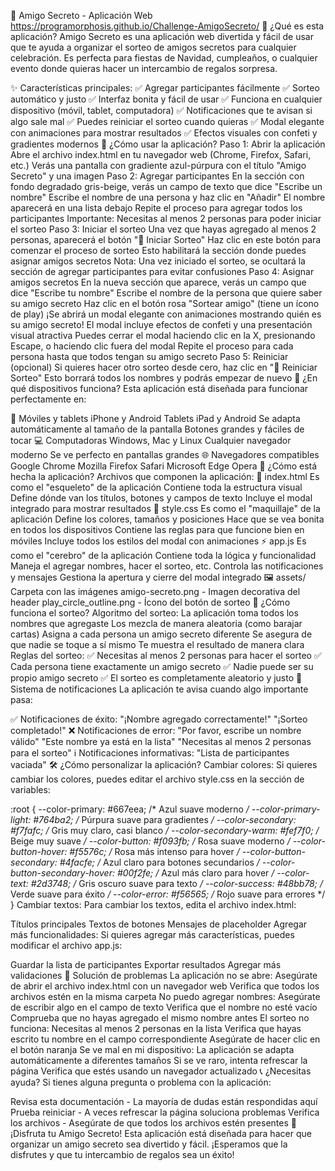 🎁 Amigo Secreto - Aplicación Web
https://programorphosis.github.io/Challenge-AmigoSecreto/
📖 ¿Qué es esta aplicación?
Amigo Secreto es una aplicación web divertida y fácil de usar que te ayuda a organizar el sorteo de amigos secretos para cualquier celebración. Es perfecta para fiestas de Navidad, cumpleaños, o cualquier evento donde quieras hacer un intercambio de regalos sorpresa.

✨ Características principales:
✅ Agregar participantes fácilmente
✅ Sorteo automático y justo
✅ Interfaz bonita y fácil de usar
✅ Funciona en cualquier dispositivo (móvil, tablet, computadora)
✅ Notificaciones que te avisan si algo sale mal
✅ Puedes reiniciar el sorteo cuando quieras
✅ Modal elegante con animaciones para mostrar resultados
✅ Efectos visuales con confeti y gradientes modernos
🚀 ¿Cómo usar la aplicación?
Paso 1: Abrir la aplicación
Abre el archivo index.html en tu navegador web (Chrome, Firefox, Safari, etc.)
Verás una pantalla con gradiente azul-púrpura con el título "Amigo Secreto" y una imagen
Paso 2: Agregar participantes
En la sección con fondo degradado gris-beige, verás un campo de texto que dice "Escribe un nombre"
Escribe el nombre de una persona y haz clic en "Añadir"
El nombre aparecerá en una lista debajo
Repite el proceso para agregar todos los participantes
Importante: Necesitas al menos 2 personas para poder iniciar el sorteo
Paso 3: Iniciar el sorteo
Una vez que hayas agregado al menos 2 personas, aparecerá el botón "🎯 Iniciar Sorteo"
Haz clic en este botón para comenzar el proceso de sorteo
Esto habilitará la sección donde puedes asignar amigos secretos
Nota: Una vez iniciado el sorteo, se ocultará la sección de agregar participantes para evitar confusiones
Paso 4: Asignar amigos secretos
En la nueva sección que aparece, verás un campo que dice "Escribe tu nombre"
Escribe el nombre de la persona que quiere saber su amigo secreto
Haz clic en el botón rosa "Sortear amigo" (tiene un ícono de play)
¡Se abrirá un modal elegante con animaciones mostrando quién es su amigo secreto!
El modal incluye efectos de confeti y una presentación visual atractiva
Puedes cerrar el modal haciendo clic en la X, presionando Escape, o haciendo clic fuera del modal
Repite el proceso para cada persona hasta que todos tengan su amigo secreto
Paso 5: Reiniciar (opcional)
Si quieres hacer otro sorteo desde cero, haz clic en "🔄 Reiniciar Sorteo"
Esto borrará todos los nombres y podrás empezar de nuevo
📱 ¿En qué dispositivos funciona?
Esta aplicación está diseñada para funcionar perfectamente en:

📱 Móviles y tablets
iPhone y Android
Tablets iPad y Android
Se adapta automáticamente al tamaño de la pantalla
Botones grandes y fáciles de tocar
💻 Computadoras
Windows, Mac y Linux
Cualquier navegador moderno
Se ve perfecto en pantallas grandes
🌐 Navegadores compatibles
Google Chrome
Mozilla Firefox
Safari
Microsoft Edge
Opera
🔧 ¿Cómo está hecha la aplicación?
Archivos que componen la aplicación:
📄 index.html
Es como el "esqueleto" de la aplicación
Contiene toda la estructura visual
Define dónde van los títulos, botones y campos de texto
Incluye el modal integrado para mostrar resultados
🎨 style.css
Es como el "maquillaje" de la aplicación
Define los colores, tamaños y posiciones
Hace que se vea bonita en todos los dispositivos
Contiene las reglas para que funcione bien en móviles
Incluye todos los estilos del modal con animaciones
⚡ app.js
Es como el "cerebro" de la aplicación
Contiene toda la lógica y funcionalidad
Maneja el agregar nombres, hacer el sorteo, etc.
Controla las notificaciones y mensajes
Gestiona la apertura y cierre del modal integrado
🖼️ assets/
Carpeta con las imágenes
amigo-secreto.png - Imagen decorativa del header
play_circle_outline.png - Ícono del botón de sorteo
🎯 ¿Cómo funciona el sorteo?
Algoritmo del sorteo:
La aplicación toma todos los nombres que agregaste
Los mezcla de manera aleatoria (como barajar cartas)
Asigna a cada persona un amigo secreto diferente
Se asegura de que nadie se toque a sí mismo
Te muestra el resultado de manera clara
Reglas del sorteo:
✅ Necesitas al menos 2 personas para hacer el sorteo
✅ Cada persona tiene exactamente un amigo secreto
✅ Nadie puede ser su propio amigo secreto
✅ El sorteo es completamente aleatorio y justo
🔔 Sistema de notificaciones
La aplicación te avisa cuando algo importante pasa:

✅ Notificaciones de éxito:
"¡Nombre agregado correctamente!"
"¡Sorteo completado!"
❌ Notificaciones de error:
"Por favor, escribe un nombre válido"
"Este nombre ya está en la lista"
"Necesitas al menos 2 personas para el sorteo"
ℹ️ Notificaciones informativas:
"Lista de participantes vaciada"
🛠️ ¿Cómo personalizar la aplicación?
Cambiar colores:
Si quieres cambiar los colores, puedes editar el archivo style.css en la sección de variables:

:root {
    --color-primary: #667eea;           /* Azul suave moderno */
    --color-primary-light: #764ba2;     /* Púrpura suave para gradientes */
    --color-secondary: #f7fafc;         /* Gris muy claro, casi blanco */
    --color-secondary-warm: #fef7f0;    /* Beige muy suave */
    --color-button: #f093fb;            /* Rosa suave moderno */
    --color-button-hover: #f5576c;      /* Rosa más intenso para hover */
    --color-button-secondary: #4facfe;  /* Azul claro para botones secundarios */
    --color-button-secondary-hover: #00f2fe; /* Azul más claro para hover */
    --color-text: #2d3748;              /* Gris oscuro suave para texto */
    --color-success: #48bb78;           /* Verde suave para éxito */
    --color-error: #f56565;             /* Rojo suave para errores */
}
Cambiar textos:
Para cambiar los textos, edita el archivo index.html:

Títulos principales
Textos de botones
Mensajes de placeholder
Agregar más funcionalidades:
Si quieres agregar más características, puedes modificar el archivo app.js:

Guardar la lista de participantes
Exportar resultados
Agregar más validaciones
🚨 Solución de problemas
La aplicación no se abre:
Asegúrate de abrir el archivo index.html con un navegador web
Verifica que todos los archivos estén en la misma carpeta
No puedo agregar nombres:
Asegúrate de escribir algo en el campo de texto
Verifica que el nombre no esté vacío
Comprueba que no hayas agregado el mismo nombre antes
El sorteo no funciona:
Necesitas al menos 2 personas en la lista
Verifica que hayas escrito tu nombre en el campo correspondiente
Asegúrate de hacer clic en el botón naranja
Se ve mal en mi dispositivo:
La aplicación se adapta automáticamente a diferentes tamaños
Si se ve raro, intenta refrescar la página
Verifica que estés usando un navegador actualizado
📞 ¿Necesitas ayuda?
Si tienes alguna pregunta o problema con la aplicación:

Revisa esta documentación - La mayoría de dudas están respondidas aquí
Prueba reiniciar - A veces refrescar la página soluciona problemas
Verifica los archivos - Asegúrate de que todos los archivos estén presentes
🎉 ¡Disfruta tu Amigo Secreto!
Esta aplicación está diseñada para hacer que organizar un amigo secreto sea divertido y fácil. ¡Esperamos que la disfrutes y que tu intercambio de regalos sea un éxito!
